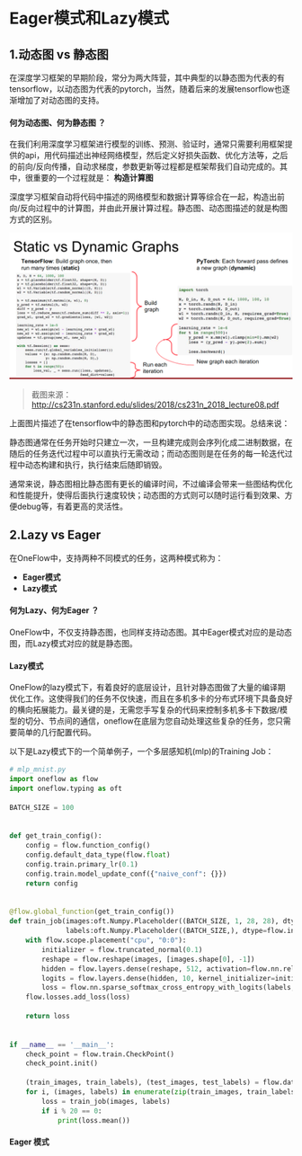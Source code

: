 # Eager模式和Lazy模式

## 1.动态图 vs 静态图

在深度学习框架的早期阶段，常分为两大阵营，其中典型的以静态图为代表的有tensorflow，以动态图为代表的pytorch，当然，随着后来的发展tensorflow也逐渐增加了对动态图的支持。

#### 何为动态图、何为静态图 ？

在我们利用深度学习框架进行模型的训练、预测、验证时，通常只需要利用框架提供的api，用代码描述出神经网络模型，然后定义好损失函数、优化方法等，之后的前向/反向传播，自动求梯度，参数更新等过程都是框架帮我们自动完成的。其中，很重要的一个过程就是： **构造计算图**

深度学习框架自动将代码中描述的网络模型和数据计算等综合在一起，构造出前向/反向过程中的计算图，并由此开展计算过程。静态图、动态图描述的就是构图方式的区别。

![static_dynamic_graph](imgs/static_dynamic_graph.png)

> 截图来源：http://cs231n.stanford.edu/slides/2018/cs231n_2018_lecture08.pdf

上面图片描述了在tensorflow中的静态图和pytorch中的动态图实现。总结来说：

静态图通常在任务开始时只建立一次，一旦构建完成则会序列化成二进制数据，在随后的任务迭代过程中可以直执行无需改动；而动态图则是在任务的每一轮迭代过程中动态构建和执行，执行结束后随即销毁。

通常来说，静态图相比静态图有更长的编译时间，不过编译会带来一些图结构优化和性能提升，使得后面执行速度较快；动态图的方式则可以随时运行看到效果、方便debug等，有着更高的灵活性。



## 2.Lazy vs Eager

在OneFlow中，支持两种不同模式的任务，这两种模式称为：

-  **Eager模式**
-  **Lazy模式**

#### 何为Lazy、何为Eager ？

OneFlow中，不仅支持静态图，也同样支持动态图。其中Eager模式对应的是动态图，而Lazy模式对应的就是静态图。

#### Lazy模式

OneFlow的lazy模式下，有着良好的底层设计，且针对静态图做了大量的编译期优化工作。这使得我们的任务不仅快速，而且在多机多卡的分布式环境下具备良好的横向拓展能力。最关键的是，无需您手写复杂的代码来控制多机多卡下数据/模型的切分、节点间的通信，oneflow在底层为您自动处理这些复杂的任务，您只需要简单的几行配置代码。

以下是Lazy模式下的一个简单例子，一个多层感知机(mlp)的Training Job：

```python
# mlp_mnist.py
import oneflow as flow
import oneflow.typing as oft

BATCH_SIZE = 100


def get_train_config():
    config = flow.function_config()
    config.default_data_type(flow.float)
    config.train.primary_lr(0.1)
    config.train.model_update_conf({"naive_conf": {}})
    return config


@flow.global_function(get_train_config())
def train_job(images:oft.Numpy.Placeholder((BATCH_SIZE, 1, 28, 28), dtype=flow.float),
              labels:oft.Numpy.Placeholder((BATCH_SIZE,), dtype=flow.int32)) -> oft.Numpy:
    with flow.scope.placement("cpu", "0:0"):
        initializer = flow.truncated_normal(0.1)
        reshape = flow.reshape(images, [images.shape[0], -1])
        hidden = flow.layers.dense(reshape, 512, activation=flow.nn.relu, kernel_initializer=initializer)
        logits = flow.layers.dense(hidden, 10, kernel_initializer=initializer)
        loss = flow.nn.sparse_softmax_cross_entropy_with_logits(labels, logits)
    flow.losses.add_loss(loss)

    return loss


if __name__ == '__main__':
    check_point = flow.train.CheckPoint()
    check_point.init()

    (train_images, train_labels), (test_images, test_labels) = flow.data.load_mnist(BATCH_SIZE)
    for i, (images, labels) in enumerate(zip(train_images, train_labels)):
        loss = train_job(images, labels)
        if i % 20 == 0:
            print(loss.mean())
```



#### Eager 模式

